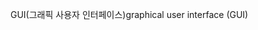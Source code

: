 <span data-ttu-id="6a49b-101">GUI(그래픽 사용자 인터페이스)</span><span class="sxs-lookup"><span data-stu-id="6a49b-101">graphical user interface (GUI)</span></span>